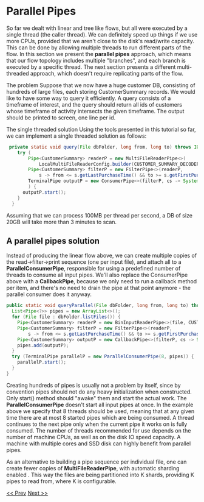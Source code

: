 # Parallel Pipes

So far we dealt with linear and tree like flows, but all were executed by a single thread (the caller thread). We can definitely speed up things if we use more CPUs, provided that we aren't close to the disk's read/write capacity. This can be done by allowing multiple threads to run different parts of the flow. In this section we present the **parallel pipes** approach, which means that our flow topology includes multiple "branches", and each branch is executed by a specific thread. The next section presents a different multi-threaded approach, which doesn't require replicating parts of the flow.

The problem
Suppose that we now have a huge customer DB, consisting of hundreds of large files, each storing CustomerSummary records. We would like to have some way to query it efficiently. A query consists of a timeframe of interest, and the query should return all ids of customers whose timeframe of activity intersects the given timeframe. The output should be printed to screen, one line per id.

The single threaded solution
Using the tools presented in this tutorial so far, we can implement a single threaded solution as follows:

```java
 private static void query(File dbFolder, long from, long to) throws IOException, PipeException, InterruptedException {
    try (
        Pipe<CustomerSummary> readerP = new MultiFileReaderPipe<>(
            LocalMultiFileReaderConfig.builder(CUSTOMER_SUMMARY_DECODER).paths(dbFolder).build());
        Pipe<CustomerSummary> filterP = new FilterPipe<>(readerP, 
            s -> from <= s.getLastPurchaseTime() && to >= s.getFirstPurchaseTime());
        TerminalPipe outputP = new ConsumerPipe<>(filterP, cs -> System.out.println(cs.getCustomerId()));
        ) {
      outputP.start();
    }
  }
```
Assuming that we can process 100MB per thread per second, a DB of size 20GB will take more than 3 minutes to scan.

## A parallel pipes solution
Instead of producing the linear flow above, we can create multiple copies of the read->filter->print sequence (one per input file), and attach all to a **ParallelConsumerPipe**, responsible for using a predefined number of threads to consume all input pipes. We'll also replace the ConsumerPipe above with a **CallbackPipe**, because we only need to run a callback method per item, and there's no need to drain the pipe at that point anymore - the parallel consumer does it anyway.

```java
public static void queryParallel(File dbFolder, long from, long to) throws IOException, PipeException, InterruptedException {
  List<Pipe<?>> pipes = new ArrayList<>();
  for (File file : dbFolder.listFiles()) {
    Pipe<CustomerSummary> readerP = new BinInputReaderPipe<>(file, CUSTOMER_SUMMARY_DECODER);
    Pipe<CustomerSummary> filterP = new FilterPipe<>(readerP, 
        s -> from <= s.getLastPurchaseTime() && to >= s.getFirstPurchaseTime());
    Pipe<CustomerSummary> outputP = new CallbackPipe<>(filterP, cs -> System.out.println(cs.getCustomerId()));
    pipes.add(outputP);
  }
  try (TerminalPipe parallelP = new ParallelConsumerPipe(8, pipes)) {
    parallelP.start();
  }
}
```

Creating hundreds of pipes is usually not a problem by itself, since by convention pipes should not do any heavy initialization when constructed. Only start() method should "awake" them and start the actual work. The **ParallelConsumerPipe** doesn't start all input pipes at once. In the example above we specify that 8 threads should be used, meaning that at any given time there are at most 8 started pipes which are being consumed. A thread continues to the next pipe only when the current pipe it works on is fully consumed.
The number of threads recommended for use depends on the number of machine CPUs, as well as on the disk IO speed capacity. A machine with multiple cores and SSD disk can highly benefit from parallel pipes.

As an alternative to building a pipe sequence per individual file, one can create fewer copies of **MultiFileReaderPipe**, with automatic sharding enabled . This way the files are being partitioned into K shards, providing K pipes to read from, where K is configurable.

[<< Prev](encoders_decoders.md) [Next >>](async_pipes.md)
